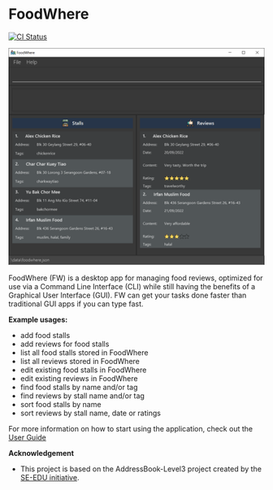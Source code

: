 # **FoodWhere**
[![CI Status](https://github.com/AY2223S1-CS2103-W14-2/tp/workflows/Java%20CI/badge.svg)](https://github.com/AY2223S1-CS2103-W14-2/tp/actions)

![Ui](docs/images/Ui.png)

FoodWhere (FW) is a desktop app for managing food reviews, optimized for use via a Command Line Interface (CLI) while still having the benefits of a Graphical User Interface (GUI). FW can get your tasks done faster than traditional GUI apps if you can type fast.<br>

**Example usages:**
  * add food stalls
  * add reviews for food stalls
  * list all food stalls stored in FoodWhere
  * list all reviews stored in FoodWhere
  * edit existing food stalls in FoodWhere
  * edit existing reviews in FoodWhere
  * find food stalls by name and/or tag
  * find reviews by stall name and/or tag
  * sort food stalls by name
  * sort reviews by stall name, date or ratings

For more information on how to start using the application, check out the [User Guide](https://AY2223S1-CS2103-W14-2.github.io/tp/UserGuide.html)

**Acknowledgement**
   * This project is based on the AddressBook-Level3 project created by the [SE-EDU initiative](https://se-education.org).
